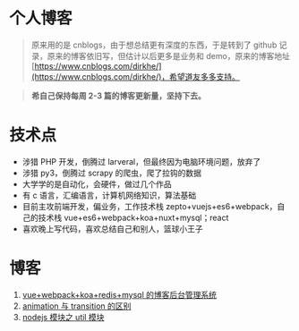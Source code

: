 # 个人博客

> 原来用的是 cnblogs，由于想总结更有深度的东西，于是转到了 github 记录，原来的博客依旧写，但估计以后更多是业务和 demo，原来的博客地址[https://www.cnblogs.com/dirkhe/](https://www.cnblogs.com/dirkhe/)，希望道友多多支持。

> **希自己保持每周 2-3 篇的博客更新量，坚持下去。**

# 技术点

- 涉猎 PHP 开发，倒腾过 larveral，但最终因为电脑环境问题，放弃了
- 涉猎 py3，倒腾过 scrapy 的爬虫，爬了拉钩的数据
- 大学学的是自动化，会硬件，做过几个作品
- 有 c 语言，汇编语言，计算机网络知识，算法基础
- 目前主攻前端开发，偏业务，工作技术栈 zepto+vuejs+es6+webpack，自己的技术栈 vue+es6+webpack+koa+nuxt+mysql；react
- 喜欢晚上写代码，喜欢总结自己和别人，篮球小王子

# 博客

1. [vue+webpack+koa+redis+mysql 的博客后台管理系统](https://github.com/dirkhe1051931999/hjBlog/tree/master/blog-management)
2. [animation 与 transition 的区别](https://github.com/dirkhe1051931999/hjBlog/tree/master/blog-css/lessons/01.md)
3. [nodejs 模块之 util 模块](https://github.com/dirkhe1051931999/hjBlog/tree/master/blog-node/lessons/01.md)
